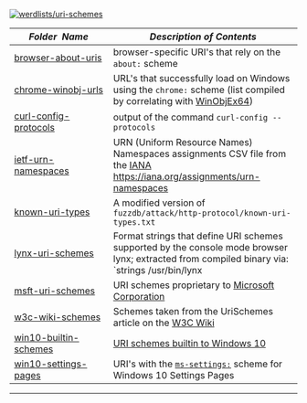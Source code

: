 [![werdlists/uri-schemes](https://img.shields.io/badge/werdlists-uri_schemes-purple.svg?logo=github&style=popout&longCache=true)](# "werdlists/uri-schemes")

|&nbsp;&nbsp;&nbsp;&nbsp;&nbsp;&nbsp;_Folder&nbsp;&nbsp;Name_&nbsp;&nbsp;&nbsp;&nbsp;&nbsp;&nbsp;| _Description of Contents_
|:--------------------|--------------------------------------------------------------------------------------------------------------------------------------------------------
| [browser-about-uris](browser-about-uris.txt) |  browser-specific URI's that rely on the `about:` scheme 
| [chrome-winobj-urls](chrome-winobj-urls.txt) |  URL's that successfully load on Windows using the `chrome:` scheme (list compiled by correlating with [WinObjEx64](https://github.com/hfiref0x/WinObjEx64)) 
| [curl-config-protocols](curl-config-protocols.txt) |  output of the command `curl-config --protocols` 
| [ietf-urn-namespaces](ietf-urn-namespaces.csv) | URN (Uniform Resource Names) Namespaces assignments CSV file from the [IANA](https://iana.org "Internet Assigned Numbers Authority") <https://iana.org/assignments/urn-namespaces>  
| [known-uri-types](known-uri-types.txt) |  A modified version of `fuzzdb/attack/http-protocol/known-uri-types.txt` 
| [lynx-uri-schemes](lynx-uri-schemes.txt) |  Format strings that define URI schemes supported by the console mode browser lynx; extracted from compiled binary via: `strings /usr/bin/lynx | egrep -i '^lynx[^:]+:[^ ]+$'` 
| [msft-uri-schemes](msft-uri-schemes.txt) |  URI schemes proprietary to [Microsoft Corporation](https://microsoft.com) 
| [w3c-wiki-schemes](w3c-wiki-schemes.txt) |  Schemes taken from the UriSchemes article on the [W3C Wiki](https://w3.org/wiki/Main_Page) 
| [win10-builtin-schemes](win10-builtin-schemes.txt) |  [URI schemes builtin to Windows 10](https://docs.microsoft.com/en-us/windows/uwp/launch-resume/launch-default-app "Launch the default app for a URI") 
| [win10-settings-pages](win10-settings-pages.txt) |  URI's with the [`ms-settings:`](https://docs.microsoft.com/en-us/windows/uwp/launch-resume/launch-settings-app#ms-settings-uri-scheme-reference "ms-settings: URI scheme reference") scheme for Windows 10 Settings Pages 

* * *

